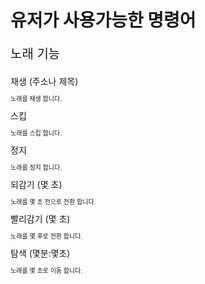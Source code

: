 # 유저가 사용가능한 명령어


<p style="font-size: 20px">노래 기능</p>
재생 (주소나 제목)
<p style="font-size: 10px">노래를 재생 합니다.</p>
스킵
<p style="font-size: 10px">노래를 스킵 합니다.</p>
정지
<p style="font-size: 10px">노래를 정지 합니다.</p>
되감기 (몇 초)
<p style="font-size: 10px">노래를 몇 초 전으로 전환 합니다.</p>
빨리감기 (몇 초)
<p style="font-size: 10px">노래를 몇 후로 전환 합니다.</p>
탐색 (몇분:몇초)
<p style="font-size: 10px">노래를 몇 초로 이동 합니다.</p>
